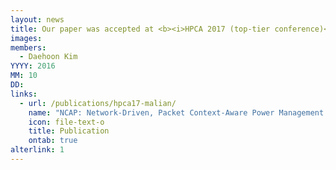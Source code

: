 ```yaml
---
layout: news
title: Our paper was accepted at <b><i>HPCA 2017 (top-tier conference)</i></b>.
images:
members:
  - Daehoon Kim
YYYY: 2016
MM: 10
DD: 
links:
  - url: /publications/hpca17-malian/
    name: "NCAP: Network-Driven, Packet Context-Aware Power Management for Client-Server Architecture"
    icon: file-text-o
    title: Publication
    ontab: true
alterlink: 1
---
```


